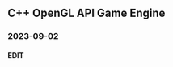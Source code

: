## C++ OpenGL API Game Engine



### 2023-09-02 #########################################################################################################

#### EDIT


